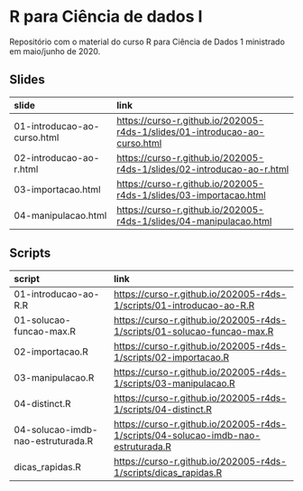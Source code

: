 
<!-- README.md is generated from README.Rmd. Please edit that file -->

# R para Ciência de dados I

Repositório com o material do curso R para Ciência de Dados 1 ministrado
em maio/junho de 2020.

## Slides

| slide                       | link                                                                         |
| :-------------------------- | :--------------------------------------------------------------------------- |
| 01-introducao-ao-curso.html | <https://curso-r.github.io/202005-r4ds-1/slides/01-introducao-ao-curso.html> |
| 02-introducao-ao-r.html     | <https://curso-r.github.io/202005-r4ds-1/slides/02-introducao-ao-r.html>     |
| 03-importacao.html          | <https://curso-r.github.io/202005-r4ds-1/slides/03-importacao.html>          |
| 04-manipulacao.html         | <https://curso-r.github.io/202005-r4ds-1/slides/04-manipulacao.html>         |

## Scripts

| script                            | link                                                                                |
| :-------------------------------- | :---------------------------------------------------------------------------------- |
| 01-introducao-ao-R.R              | <https://curso-r.github.io/202005-r4ds-1/scripts/01-introducao-ao-R.R>              |
| 01-solucao-funcao-max.R           | <https://curso-r.github.io/202005-r4ds-1/scripts/01-solucao-funcao-max.R>           |
| 02-importacao.R                   | <https://curso-r.github.io/202005-r4ds-1/scripts/02-importacao.R>                   |
| 03-manipulacao.R                  | <https://curso-r.github.io/202005-r4ds-1/scripts/03-manipulacao.R>                  |
| 04-distinct.R                     | <https://curso-r.github.io/202005-r4ds-1/scripts/04-distinct.R>                     |
| 04-solucao-imdb-nao-estruturada.R | <https://curso-r.github.io/202005-r4ds-1/scripts/04-solucao-imdb-nao-estruturada.R> |
| dicas\_rapidas.R                  | <https://curso-r.github.io/202005-r4ds-1/scripts/dicas_rapidas.R>                   |
